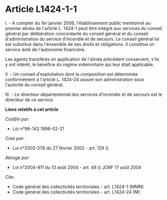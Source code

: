 # Article L1424-1-1

I. - A compter du 1er janvier 2006, l'établissement public mentionné au premier alinéa de l'article L. 1424-1 peut être
intégré aux services du conseil général par délibération concordante du conseil général et du conseil d'administration du
service d'incendie et de secours. Le conseil général lui est substitué dans l'ensemble de ses droits et obligations. Il
constitue un service doté de l'autonomie financière.

Les agents transférés en application de l'alinéa précédent conservent, s'ils y ont intérêt, le bénéfice du régime
indemnitaire qui leur était applicable.

II. - Un conseil d'exploitation dont la composition est déterminée conformément à l'article L. 1424-24 assure son
administration sous l'autorité du conseil général.

III. - Le directeur départemental des services d'incendie et de secours est le directeur de ce service.

**Liens relatifs à cet article**

_Codifié par_:

  - Loi n°96-142 1996-02-21

_Créé par_:

  - Loi n°2002-276 du 27 février 2002 - art. 129 ()

_Abrogé par_:

  - Loi n°2004-811 du 13 août 2004 - art. 48 () JORF 17 août 2004

_Cite_:

  - Code général des collectivités territoriales - art. L1424-1 (MMN)
  - Code général des collectivités territoriales - art. L1424-24 (M)
